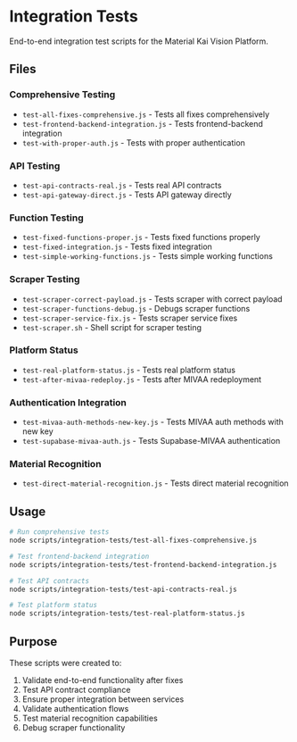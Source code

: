 # Integration Tests

End-to-end integration test scripts for the Material Kai Vision Platform.

## Files

### Comprehensive Testing
- `test-all-fixes-comprehensive.js` - Tests all fixes comprehensively
- `test-frontend-backend-integration.js` - Tests frontend-backend integration
- `test-with-proper-auth.js` - Tests with proper authentication

### API Testing
- `test-api-contracts-real.js` - Tests real API contracts
- `test-api-gateway-direct.js` - Tests API gateway directly

### Function Testing
- `test-fixed-functions-proper.js` - Tests fixed functions properly
- `test-fixed-integration.js` - Tests fixed integration
- `test-simple-working-functions.js` - Tests simple working functions

### Scraper Testing
- `test-scraper-correct-payload.js` - Tests scraper with correct payload
- `test-scraper-functions-debug.js` - Debugs scraper functions
- `test-scraper-service-fix.js` - Tests scraper service fixes
- `test-scraper.sh` - Shell script for scraper testing

### Platform Status
- `test-real-platform-status.js` - Tests real platform status
- `test-after-mivaa-redeploy.js` - Tests after MIVAA redeployment

### Authentication Integration
- `test-mivaa-auth-methods-new-key.js` - Tests MIVAA auth methods with new key
- `test-supabase-mivaa-auth.js` - Tests Supabase-MIVAA authentication

### Material Recognition
- `test-direct-material-recognition.js` - Tests direct material recognition

## Usage

```bash
# Run comprehensive tests
node scripts/integration-tests/test-all-fixes-comprehensive.js

# Test frontend-backend integration
node scripts/integration-tests/test-frontend-backend-integration.js

# Test API contracts
node scripts/integration-tests/test-api-contracts-real.js

# Test platform status
node scripts/integration-tests/test-real-platform-status.js
```

## Purpose

These scripts were created to:
1. Validate end-to-end functionality after fixes
2. Test API contract compliance
3. Ensure proper integration between services
4. Validate authentication flows
5. Test material recognition capabilities
6. Debug scraper functionality
